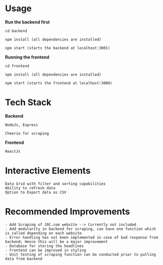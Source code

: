 # Usage

**Run the backend first**

    cd backend
    
    npm install (all dependencies are installed)

    npm start (starts the backend at localhost:3001)

**Running the frontend**

    cd frontend
    
    npm install (all dependencies are installed)

    npm start (starts the frontend at localhost:3000)


# Tech Stack

**Backend**
  
    NodeJs, Express

    Cheerio for scraping

**Frontend**

    ReactJs
    
    
# Interactive Elements

    Data Grid with filter and sorting capabilities
    Ability to refresh data
    Option to Export data as CSV

# Recommended Improvements
  
    - Add Scraping of JOC.com website --> Currently not included
    - Add modularity in backend for scraping, can have one function which is called depending on each website
    - Error handling has not been implemented in case of bad response from backend; Hence this will be a major improvement
    - Database for storing the headlines
    - Frontend can be improved in styling
    - Unit testing of scraping function can be conducted prior to pulling data from backend
